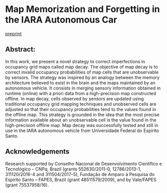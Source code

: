 # Map Memorization and Forgetting in the IARA Autonomous Car 
[preprint](https://arxiv.org/ftp/arxiv/papers/1810/1810.02355.pdf)

## Abstract: 

In this work, we present a novel strategy to correct imperfections in occupancy grid maps called map decay. The objective of map decay is to correct invalid occupancy probabilities of map cells that are unobservable by sensors. The strategy was inspired by an analogy between the memory architecture believed to exist in the brain and the maps maintained by an autonomous vehicle. It consists in merging sensory information obtained in runtime (online) with a priori data from a high-precision map constructed offline. In map decay, cells observed by sensors are updated using traditional occupancy grid mapping techniques and unobserved cells are adjusted so that their occupancy probabilities tend to the values found in the offline map. This strategy is grounded in the idea that the most precise information available about an unobservable cell is the value found in the high-precision offline map. Map decay was successfully tested and still in use in the IARA autonomous vehicle from Universidade Federal do Espírito Santo. 

## Acknowledgements

Research supported by Conselho Nacional de Desenvolvimento Científico e Tecnológico – CNPq, Brazil (grants 552630/2011-0, 12786/2013-1, 311120/2016-4 and 311504/2017-5), Fundação de Amparo à Pesquisa do Espírito Santo – FAPES, Brazil (grant 48511579/2009), and by Vale/FAPES (grant 75537958/16).
